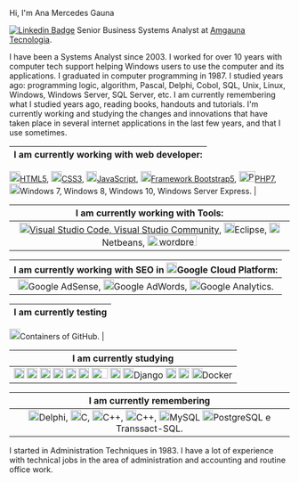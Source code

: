 
Hi, I'm Ana Mercedes Gauna

[![Linkedin Badge](https://img.shields.io/badge/-LinkedIn-blue?style=flat-square&logo=Linkedin&logoColor=white&link=https://www.linkedin.com/in/amgauna/)](https://www.linkedin.com/in/amgauna/) 
Senior Business Systems Analyst at <a href="https://www.amgauna.com.br" target="_blank">Amgauna Tecnologia</a>. 

I have been a Systems Analyst since 2003. I worked for over 10 years with computer tech support helping Windows users to use the computer and its applications. I graduated in computer programming in 1987. I studied years ago: programming logic, algorithm, Pascal, Delphi, Cobol, SQL, Unix, Linux, Windows, Windows Server, SQL Server, etc. I am currently remembering what I studied years ago, reading books, handouts and tutorials. I'm currently working and studying the changes and innovations that have taken place in several internet applications in the last few years, and that I use sometimes.

| I am currently working with web developer: |
| :---: |
<a href="https://www.w3.org/TR/html5/" title="HTML5"><img src="https://github.com/tomchen/stack-icons/blob/master/logos/html-5.svg" alt="HTML5" width="19px" height="19px">HTML5</a>, <a href="https://www.w3.org/TR/CSS/" title="CSS3"><img src="https://github.com/tomchen/stack-icons/blob/master/logos/css-3.svg" alt="CSS3" width="19px" height="19px">CSS3</a>,  <a href="https://developer.mozilla.org/en-US/docs/Web/JavaScript" title="JavaScript"><img src="https://github.com/tomchen/stack-icons/blob/master/logos/javascript.svg" alt="JavaScript" width="19px" height="19px">JavaScript</a>,  <a href="https://getbootstrap.com/" title="Bootstrap"><img src="https://github.com/tomchen/stack-icons/blob/master/logos/bootstrap.svg" alt="Bootstrap" width="19px" height="19px">Framework Bootstrap5</a>, <a href="https://php.net/" title="PHP"><img src="https://github.com/tomchen/stack-icons/blob/master/logos/php.svg" alt="PHP" width="29px" height="19px">PHP7</a>, <br>
<a><img src="https://github.com/tomchen/stack-icons/blob/master/logos/microsoft-windows.svg" alt="Microsoft Windows" width="19px" height="19px">Windows 7, Windows 8, Windows 10, Windows Server Express</a>. |


| I am currently working with Tools: | 
| :---: |
<a href="https://code.visualstudio.com/" title="Visual Studio Code"><img src="https://github.com/tomchen/stack-icons/blob/master/logos/visual-studio-code.svg" alt="Visual Studio Code" width="19px" height="19px">Visual Studio Code, Visual Studio Community</a>, <a><img src="https://github.com/tomchen/stack-icons/blob/master/logos/eclipse.svg" alt="Eclipse" width="19px" height="19px">Eclipse</a>, <a><img src="https://github.com/tomchen/stack-icons/blob/master/logos/netbeans.svg" alt="NetBeans" width="19px" height="19px">Netbeans</a>,  <a><img src="https://github.com/tomchen/stack-icons/blob/master/logos/wordpress.svg" alt="wordpress" width="89px" height="19px"></a> |


| I am currently working with SEO in <a><img src="https://github.com/tomchen/stack-icons/blob/master/logos/google-cloud-platform.svg" alt="Google Cloud Platform" width="19px" height="19px">Google Cloud Platform:</a> | 
| :---: |
<a><img src="https://github.com/tomchen/stack-icons/blob/master/logos/google-adsense.svg" alt="Google Adsense" width="19px" height="19px">Google AdSense</a>, <a><img src="https://github.com/tomchen/stack-icons/blob/master/logos/google-adwords.svg" alt="Google Adword" width="19px" height="19px">Google AdWords</a>, <a><img src="https://github.com/tomchen/stack-icons/blob/master/logos/google-analytics.svg" alt="Google Analytics" width="19px" height="19px">Google Analytics</a>. |


| I am currently testing |
| :---: |
<a><img src="https://github.com/tomchen/stack-icons/blob/master/logos/github-icon.svg" alt="GitHub" width="19px" height="19px">Containers of GitHub</a>.
|


| I am currently studying |
| :---: |
| <a><img src="https://github.com/tomchen/stack-icons/blob/master/logos/jquery-icon.svg" alt="jQuery" width="19px" height="19px"></a> <a><img src="https://github.com/tomchen/stack-icons/blob/master/logos/typescript-icon.svg" alt="Typescript" width="19px" height="19px"></a> <a><img src="https://github.com/tomchen/stack-icons/blob/master/logos/angular-icon.svg" alt="Angular" width="19px" height="19px"></a> <a><img src="https://github.com/tomchen/stack-icons/blob/master/logos/vue.svg" alt="Vue.js" width="19px" height="19px"></a> <a><img src="https://github.com/tomchen/stack-icons/blob/master/logos/react.svg" alt="React.js" width="19px" height="19px"></a> <a><img src="https://github.com/tomchen/stack-icons/blob/master/logos/java.svg" alt="Java" width="19px" height="19px"></a> <a><img src="https://github.com/tomchen/stack-icons/blob/master/logos/php.svg" alt="PHP" width="29px" height="19px"></a> <a><img src="https://github.com/tomchen/stack-icons/blob/master/logos/python.svg" alt="Python" width="19px" height="19px"></a> <a><img src="https://github.com/tomchen/stack-icons/blob/master/logos/django.svg" alt="Django" width="19px" height="19px">Django</a> <a><img src="https://github.com/tomchen/stack-icons/blob/master/logos/nodejs-icon.svg" alt="Node.js" width="19px" height="19px"></a> <a><img src="https://github.com/tomchen/stack-icons/blob/master/logos/azure-icon.svg" alt="Microsoft Azure" width="19px" height="19px"></a> <a><img src="https://github.com/tomchen/stack-icons/blob/master/logos/docker-icon.svg" alt="Docker" width="19px" height="19px">Docker</a>  |


| I am currently remembering |
| :---: |
| <a><img src="https://github.com/tomchen/stack-icons/blob/master/logos/delphi.svg" alt="Delphi" width="19px" height="19px">Delphi</a>,  <a><img src="https://github.com/tomchen/stack-icons/blob/master/logos/c.svg" alt="C" width="19px" height="19px">C</a>, <a><img src="https://github.com/tomchen/stack-icons/blob/master/logos/c-sharp.svg" alt="C#" width="19px" height="19px">C++</a>,  <a><img src="https://github.com/tomchen/stack-icons/blob/master/logos/c-plusplus.svg" alt="C#" width="19px" height="19px">C++</a>, <a><img src="https://github.com/tomchen/stack-icons/blob/master/logos/mysql.svg" alt="MySQL" width="19px" height="19px">MySQL</a>  <a><img src="https://github.com/tomchen/stack-icons/blob/master/logos/postgresql.svg" alt="PostgreSQL" width="19px" height="19px">PostgreSQL</a> e Transsact-SQL. |

I started in Administration Techniques in 1983. I have a lot of experience with technical jobs in the area of administration and accounting and routine office work.
